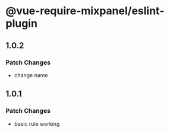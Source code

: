 # @vue-require-mixpanel/eslint-plugin

## 1.0.2

### Patch Changes

- change name

## 1.0.1

### Patch Changes

- basic rule working
